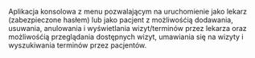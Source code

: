 Aplikacja konsolowa z menu pozwalającym na uruchomienie jako lekarz (zabezpieczone hasłem) lub jako pacjent z możliwośćią dodawania, usuwania, anulowania i wyświetlania wizyt/terminów przez lekarza oraz możliwośćią przeglądania dostępnych wizyt, umawiania się na wizyty i wyszukiwania terminów przez pacjentów.
